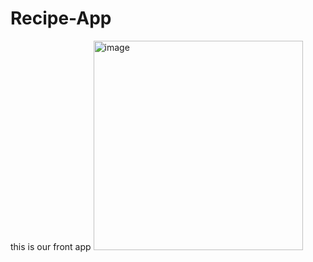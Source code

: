 # Recipe-App
this is our front app 
<img width="335" alt="image" src="https://github.com/user-attachments/assets/dd03d9f2-9a6e-4828-9fed-2b30d471aa05" />
